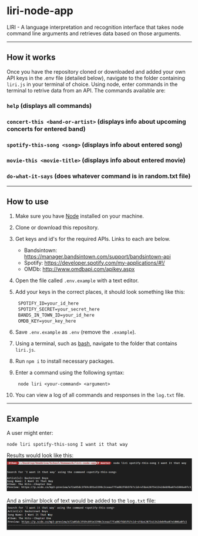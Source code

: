 # liri-node-app
LIRI - A language interpretation and recognition interface that takes node command line arguments and retrieves data based on those arguments.

---

## How it works
Once you have the repository cloned or downloaded and added your own API keys in the .env file (detailed below), navigate to the folder containing `liri.js` in your terminal of choice. Using node, enter commands in the terminal to retrive data from an API. The commands available are:

### `help` (displays all commands)

### `concert-this <band-or-artist>` (displays info about upcoming concerts for entered band)

### `spotify-this-song <song>` (displays info about entered song)

### `movie-this <movie-title>` (displays info about entered movie)

### `do-what-it-says` (does whatever command is in random.txt file)

---
## How to use
1. Make sure you have [Node](https://nodejs.org/) installed on your machine. 
2. Clone or download this repository.
3. Get keys and id's for the required APIs. Links to each are below.
    * Bandsintown: https://manager.bandsintown.com/support/bandsintown-api
    * Spotify: https://developer.spotify.com/my-applications/#!/
    * OMDb: http://www.omdbapi.com/apikey.aspx
4. Open the file called `.env.example` with a text editor.
5. Add your keys in the correct places, it should look something like this:

        SPOTIFY_ID=your_id_here
        SPOTIFY_SECRET=your_secret_here
        BANDS_IN_TOWN_ID=your_id_here
        OMDB_KEY=your_key_here
6. Save `.env.example` as `.env` (remove the `.example`).
7. Using a terminal, such as [bash](https://git-scm.com/downloads), navigate to the folder that contains `liri.js`.
8. Run `npm i` to install necessary packages.
9. Enter a command using the following syntax:

        node liri <your-command> <argument>
10. You can view a log of all commands and responses in the `log.txt` file.

---
## Example
A user might enter:

    node liri spotify-this-song I want it that way

Results would look like this:
![results_example](/images/example.png)

And a similar block of text would be added to the `log.txt` file:
![log_example](/images/log_example.png)
